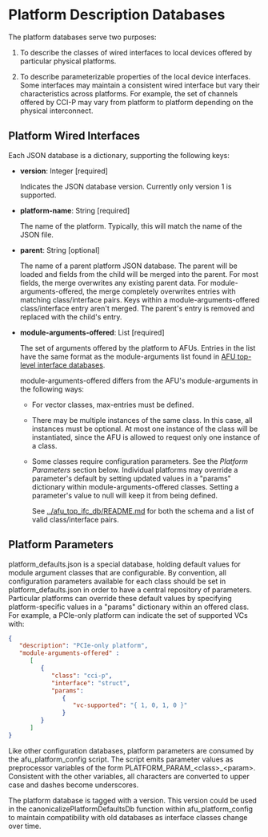 # Platform Description Databases

The platform databases serve two purposes:

1. To describe the classes of wired interfaces to local devices offered by
   particular physical platforms.

2. To describe parameterizable properties of the local device interfaces.
   Some interfaces may maintain a consistent wired interface but vary their
   characteristics across platforms. For example, the set of channels offered
   by CCI-P may vary from platform to platform depending on the physical
   interconnect.

## Platform Wired Interfaces

Each JSON database is a dictionary, supporting the following keys:

- **version**: Integer [required]

  Indicates the JSON database version.  Currently only version 1 is supported.

- **platform-name**: String [required]

  The name of the platform.  Typically, this will match the name of
  the JSON file.

- **parent**: String [optional]

  The name of a parent platform JSON database.  The parent will be loaded
  and fields from the child will be merged into the parent.  For most fields,
  the merge overwrites any existing parent data.  For module-arguments-offered,
  the merge completely overwrites entries with matching class/interface
  pairs.  Keys within a module-arguments-offered class/interface entry aren't
  merged.  The parent's entry is removed and replaced with the child's
  entry.

- **module-arguments-offered**: List [required]

  The set of arguments offered by the platform to AFUs.  Entries in the
  list have the same format as the module-arguments list found in [AFU
  top-level interface databases](../afu_top_ifc_db).

  module-arguments-offered differs from the AFU's module-arguments in
  the following ways:

  - For vector classes, max-entries must be defined.

  - There may be multiple instances of the same class.  In this case,
    all instances must be optional.  At most one instance of the
    class will be instantiated, since the AFU is allowed to request
    only one instance of a class.

  - Some classes require configuration parameters.  See the *Platform Parameters*
    section below.  Individual platforms may override a parameter's default
    by setting updated values in a "params" dictionary within
    module-arguments-offered classes.  Setting a parameter's value to null
    will keep it from being defined.

    See [../afu\_top\_ifc\_db/README.md](../afu_top_ifc_db/README.md) for both
    the schema and a list of valid class/interface pairs.

## Platform Parameters

platform\_defaults.json is a special database, holding default values for
module argument classes that are configurable.  By convention, all
configuration parameters available for each class should be set in
platform\_defaults.json in order to have a central repository of
parameters.  Particular platforms can override these default values
by specifying platform-specific values in a "params" dictionary within
an offered class.  For example, a PCIe-only platform can indicate the
set of supported VCs with:

```json
{
   "description": "PCIe-only platform",
   "module-arguments-offered" :
      [
         {
            "class": "cci-p",
            "interface": "struct",
            "params":
               {
                  "vc-supported": "{ 1, 0, 1, 0 }"
               }
         }
      ]
}
```

Like other configuration databases, platform parameters are consumed by
the afu\_platform\_config script.  The script emits parameter values as
preprocessor variables of the form PLATFORM\_PARAM\_\<class\>\_\<param\>.
Consistent with the other variables, all characters are converted to
upper case and dashes become underscores.

The platform database is tagged with a version.  This version could be
used in the canonicalizePlatformDefaultsDb function within
afu\_platform\_config to maintain compatibility with old databases as
interface classes change over time.
